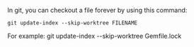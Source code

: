 In git, you can checkout a file forever by using this command:

`git update-index --skip-worktree FILENAME`

For example: git update-index --skip-worktree Gemfile.lock
